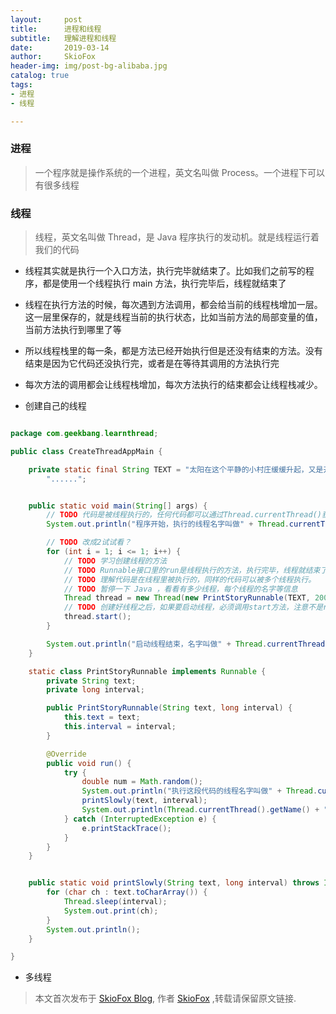 ```yaml
---
layout:     post
title:      进程和线程
subtitle:   理解进程和线程
date:       2019-03-14
author:     SkioFox
header-img: img/post-bg-alibaba.jpg
catalog: true
tags:
- 进程
- 线程

---
```


### 进程
> 一个程序就是操作系统的一个进程，英文名叫做 Process。一个进程下可以有很多线程

### 线程
> 线程，英文名叫做 Thread，是 Java 程序执行的发动机。就是线程运行着我们的代码

- 线程其实就是执行一个入口方法，执行完毕就结束了。比如我们之前写的程序，都是使用一个线程执行 main 方法，执行完毕后，线程就结束了
- 线程在执行方法的时候，每次遇到方法调用，都会给当前的线程栈增加一层。这一层里保存的，就是线程当前的执行状态，比如当前方法的局部变量的值，当前方法执行到哪里了等
- 所以线程栈里的每一条，都是方法已经开始执行但是还没有结束的方法。没有结束是因为它代码还没执行完，或者是在等待其调用的方法执行完
- 每次方法的调用都会让线程栈增加，每次方法执行的结束都会让线程栈减少。

- 创建自己的线程

```java

package com.geekbang.learnthread;

public class CreateThreadAppMain {

    private static final String TEXT = "太阳在这个平静的小村庄缓缓升起，又是开始了平常的一天。我们故事的主人公睡眼惺忪的起来\n" +
        "......";


    public static void main(String[] args) {
        // TODO 代码是被线程执行的，任何代码都可以通过Thread.currentThread()获取执行当前代码的线程
        System.out.println("程序开始，执行的线程名字叫做" + Thread.currentThread().getName());

        // TODO 改成2试试看？
        for (int i = 1; i <= 1; i++) {
            // TODO 学习创建线程的方法
            // TODO Runnable接口里的run是线程执行的方法，执行完毕，线程就结束了
            // TODO 理解代码是在线程里被执行的，同样的代码可以被多个线程执行。
            // TODO 暂停一下 Java ，看看有多少线程，每个线程的名字等信息
            Thread thread = new Thread(new PrintStoryRunnable(TEXT, 200 * i), "我的线程-" + i);
            // TODO 创建好线程之后，如果要启动线程，必须调用start方法，注意不是run方法
            thread.start();
        }

        System.out.println("启动线程结束，名字叫做" + Thread.currentThread().getName());
    }

    static class PrintStoryRunnable implements Runnable {
        private String text;
        private long interval;

        public PrintStoryRunnable(String text, long interval) {
            this.text = text;
            this.interval = interval;
        }

        @Override
        public void run() {
            try {
                double num = Math.random();
                System.out.println("执行这段代码的线程名字叫做" + Thread.currentThread().getName());
                printSlowly(text, interval);
                System.out.println(Thread.currentThread().getName() + "执行结束");
            } catch (InterruptedException e) {
                e.printStackTrace();
            }
        }
    }


    public static void printSlowly(String text, long interval) throws InterruptedException {
        for (char ch : text.toCharArray()) {
            Thread.sleep(interval);
            System.out.print(ch);
        }
        System.out.println();
    }

}

```
- 多线程

> 本文首次发布于 [SkioFox Blog](http://blog.skiofox.top), 作者 [SkioFox](https://github.com/LoverFancy/) ,转载请保留原文链接.